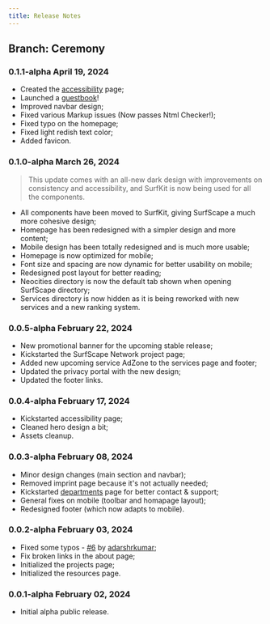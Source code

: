 ```yaml
---
title: Release Notes
---
```


## Branch: Ceremony

### **0.1.1-alpha** April 19, 2024

- Created the [accessibility](/accessbility) page;
- Launched a [guestbook](/about/guestbook)!
- Improved navbar design;
- Fixed various Markup issues (Now passes Ntml Checker!);
- Fixed typo on the homepage;
- Fixed light redish text color;
- Added favicon.

### **0.1.0-alpha** March 26, 2024

> This update comes with an all-new dark design with improvements on consistency and accessibility, and SurfKit is now being used for all the components.

- All components have been moved to SurfKit, giving SurfScape a much more cohesive design;
- Homepage has been redesigned with a simpler design and more content;
- Mobile design has been totally redesigned and is much more usable;
- Homepage is now optimized for mobile;
- Font size and spacing are now dynamic for better usability on mobile;
- Redesigned post layout for better reading;
- Neocities directory is now the default tab shown when opening SurfScape directory;
- Services directory is now hidden as it is being reworked with new services and a new ranking system.

### **0.0.5-alpha** February 22, 2024

- New promotional banner for the upcoming stable release;
- Kickstarted the SurfScape Network project page;
- Added new upcoming service AdZone to the services page and footer;
- Updated the privacy portal with the new design;
- Updated the footer links.

### **0.0.4-alpha** February 17, 2024

- Kickstarted accessibility page;
- Cleaned hero design a bit;
- Assets cleanup.

### **0.0.3-alpha** February 08, 2024

- Minor design changes (main section and navbar);
- Removed imprint page because it's not actually needed;
- Kickstarted [departments](/departments) page for better contact & support;
- General fixes on mobile (toolbar and homapage layout);
- Redesigned footer (which now adapts to mobile).

### **0.0.2-alpha** February 03, 2024

- Fixed some typos - [#6](https://github.com/surfscape/web-portal/pull/6) by [adarshrkumar](https://github.com/adarshrkumar);
- Fix broken links in the about page;
- Initialized the projects page;
- Initialized the resources page.

### **0.0.1-alpha** February 02, 2024

- Initial alpha public release.
